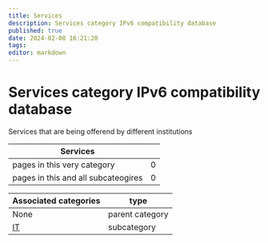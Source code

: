 ```yaml
---
title: Services
description: Services category IPv6 compatibility database
published: true
date: 2024-02-08 16:21:28 
tags:
editor: markdown
---
```


# Services category IPv6 compatibility database


Services that are being offerend by different institutions


| Services   |   |
| - | - |
| pages in this very category | 0 |
| pages in this and all subcateogires | 0 |

| Associated categories | type |
| - | - |
| None | parent category |
| [IT](/IT) | subcategory || [Couriers](/Couriers) | subcategory || [Travel](/Travel) | subcategory |